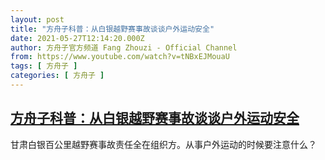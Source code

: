 ```yaml
---
layout: post
title: "方舟子科普：从白银越野赛事故谈谈户外运动安全"
date: 2021-05-27T12:14:20.000Z
author: 方舟子官方频道 Fang Zhouzi - Official Channel
from: https://www.youtube.com/watch?v=tNBxEJMouaU
tags: [ 方舟子 ]
categories: [ 方舟子 ]
---
```

<!--1622117660000-->
[方舟子科普：从白银越野赛事故谈谈户外运动安全](https://www.youtube.com/watch?v=tNBxEJMouaU)
------

<div>
甘肃白银百公里越野赛事故责任全在组织方。从事户外运动的时候要注意什么？
</div>
